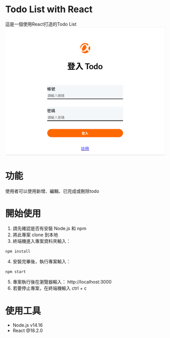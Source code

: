 # Todo List with React
這是一個使用React打造的Todo List
![ todo list](./ac-todolist.png)
# 功能
使用者可以使用新增、編輯、已完成或刪除todo
# 開始使用
1. 請先確認是否有安裝 Node.js 和 npm
2. 將此專案 clone 到本地
3. 終端機進入專案資料夾輸入：
```
npm install
```
4. 安裝完畢後，執行專案輸入：
```
npm start
```
5. 專案執行後在瀏覽器輸入： http://localhost:3000
6. 若要停止專案，在終端機輸入 ctrl + c
# 使用工具
- Node.js v14.16
- React @18.2.0